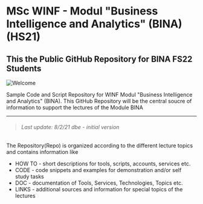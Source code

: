 MSc WINF - Modul "Business Intelligence and Analytics" (BINA) (HS21)
====================================================================
## This the Public GitHub Repository for BINA FS22 Students 

![Welcome](https://github.com/sawubona-gmbh/BINA-FS22-WORK/blob/main/zImages/MSc-WI_BINA-Welcome.png)

Sample Code and Script Repository for WINF Modul "Business Intelligence and Analytics" (BINA). 
This GitHub Repository will be the central soucre of information to support the lectures of the Module BINA

---
> ###### Last update: 8/2/21 dbe - initial version

The Repository(Repo) is organized according to the different lecture topics and contains information like
* HOW TO - short descriptions for tools, scripts, accounts, services etc.
* CODE - code snippets and examples for demonstration and/or self study tasks
* DOC - documentation of Tools, Services, Technologies, Topics etc.
* LINKS - additional sources and information for special topics of the lectures
